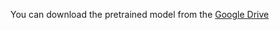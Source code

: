 
You can download the pretrained model from the [Google Drive](https://drive.google.com/drive/folders/149WgHJe6GAnJ6dOd5mOaM8j2f2D92k4Z?usp=drive_link)

